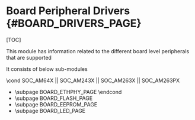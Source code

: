 # Board Peripheral Drivers {#BOARD_DRIVERS_PAGE}

[TOC]

This module has information related to the different board level peripherals that are supported

It consists of below sub-modules

\cond SOC_AM64X || SOC_AM243X || SOC_AM263X || SOC_AM263PX
- \subpage BOARD_ETHPHY_PAGE
\endcond
- \subpage BOARD_FLASH_PAGE
- \subpage BOARD_EEPROM_PAGE
- \subpage BOARD_LED_PAGE
